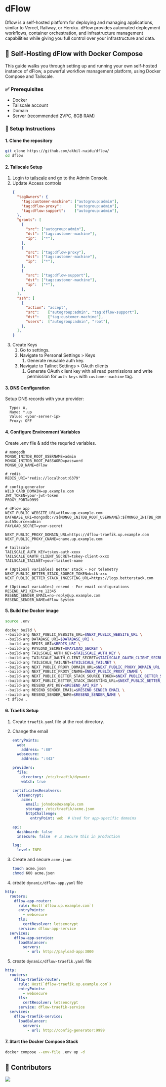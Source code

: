 # dFlow

Dflow is a self-hosted platform for deploying and managing applications, similar
to Vercel, Railway, or Heroku. dFlow provides automated deployment workflows,
container orchestration, and infrastructure management capabilities while giving
you full control over your infrastructure and data.

## 🚀 Self-Hosting dFlow with Docker Compose

This guide walks you through setting up and running your own self-hosted
instance of dFlow, a powerful workflow management platform, using Docker Compose
and Tailscale.

### ✅ Prerequisites

- Docker
- Tailscale account
- Domain
- Server (recommended 2VPC, 8GB RAM)

### 🧭 Setup Instructions

#### 1. Clone the repository

```bash
git clone https://github.com/akhil-naidu/dflow/
cd dflow
```

#### 2. Tailscale Setup

1. Login to [tailscale](https://tailscale.com) and go to the Admin Console.
2. Update Access controls
   ```json
   {
     "tagOwners": {
       "tag:customer-machine": ["autogroup:admin"],
       "tag:dflow-proxy":      ["autogroup:admin"],
       "tag:dflow-support":    ["autogroup:admin"],
     },
     "grants": [
       {
         "src": ["autogroup:admin"],
         "dst": ["tag:customer-machine"],
         "ip":  ["*"],
       },
       {
         "src": ["tag:dflow-proxy"],
         "dst": ["tag:customer-machine"],
         "ip":  ["*"],
       },
       {
         "src": ["tag:dflow-support"],
         "dst": ["tag:customer-machine"],
         "ip":  ["*"],
       },
     ],
     "ssh": [
       {
         "action": "accept",
         "src":    ["autogroup:admin", "tag:dflow-support"],
         "dst":    ["tag:customer-machine"],
         "users":  ["autogroup:admin", "root"],
       },
     ],
   }
   ```
3. Create Keys
   1. Go to settings.
   2. Navigate to Personal Settings > Keys
      1. Generate reusable auth key.
   3. Navigate to Tailnet Settings > OAuth clients
      1. Generate OAuth client key with all read permissions and write permission
         for `auth keys` with `customer-machine` tag.

#### 3. DNS Configuration

Setup DNS records with your provider:

```
  Type: A,
  Name: *.up
  Value: <your-server-ip>
  Proxy: OFF
```

#### 4. Configure Environment Variables

Create .env file & add the requried variables.

  ```
  # mongodb
  MONGO_INITDB_ROOT_USERNAME=admin
  MONGO_INITDB_ROOT_PASSWORD=password
  MONGO_DB_NAME=dFlow

  # redis
  REDIS_URI="redis://localhost:6379"

  # config-generator
  WILD_CARD_DOMAIN=up.example.com
  JWT_TOKEN=your-jwt-token
  PROXY_PORT=9999

  # dFlow app
  NEXT_PUBLIC_WEBSITE_URL=dflow.up.example.com
  DATABASE_URI=mongodb://${MONGO_INITDB_ROOT_USERNAME}:${MONGO_INITDB_ROOT_PASSWORD}@mongodb:27017/${MONGO_DB_NAME}?authSource=admin
  PAYLOAD_SECRET=your-secret

  NEXT_PUBLIC_PROXY_DOMAIN_URL=https://dflow-traefik.up.example.com
  NEXT_PUBLIC_PROXY_CNAME=cname.up.example.com

  # tailscale
  TAILSCALE_AUTH_KEY=tskey-auth-xxxx
  TAILSCALE_OAUTH_CLIENT_SECRET=tskey-client-xxxx
  TAILSCALE_TAILNET=your-tailnet-name

  # (Optional variables) Better stack - For telemetry 
  NEXT_PUBLIC_BETTER_STACK_SOURCE_TOKEN=bstk-xxx
  NEXT_PUBLIC_BETTER_STACK_INGESTING_URL=https://logs.betterstack.com

  # (Optional variables) resend - For email configurations
  RESEND_API_KEY=re_12345
  RESEND_SENDER_EMAIL=no-reply@up.example.com
  RESEND_SENDER_NAME=dFlow System
  ```

#### 5. Build the Docker image

```bash
source .env

docker build \
--build-arg NEXT_PUBLIC_WEBSITE_URL=$NEXT_PUBLIC_WEBSITE_URL \
--build-arg DATABASE_URI=$DATABASE_URI \
--build-arg REDIS_URI=$REDIS_URI \
--build-arg PAYLOAD_SECRET=$PAYLOAD_SECRET \
--build-arg TAILSCALE_AUTH_KEY=$TAILSCALE_AUTH_KEY \
--build-arg TAILSCALE_OAUTH_CLIENT_SECRET=$TAILSCALE_OAUTH_CLIENT_SECRET \
--build-arg TAILSCALE_TAILNET=$TAILSCALE_TAILNET \
--build-arg NEXT_PUBLIC_PROXY_DOMAIN_URL=$NEXT_PUBLIC_PROXY_DOMAIN_URL \
--build-arg NEXT_PUBLIC_PROXY_CNAME=$NEXT_PUBLIC_PROXY_CNAME \
--build-arg NEXT_PUBLIC_BETTER_STACK_SOURCE_TOKEN=$NEXT_PUBLIC_BETTER_STACK_SOURCE_TOKEN \
--build-arg NEXT_PUBLIC_BETTER_STACK_INGESTING_URL=$NEXT_PUBLIC_BETTER_STACK_INGESTING_URL \
--build-arg RESEND_API_KEY=$RESEND_API_KEY \
--build-arg RESEND_SENDER_EMAIL=$RESEND_SENDER_EMAIL \
--build-arg RESEND_SENDER_NAME=$RESEND_SENDER_NAME \
-t dflow .
```

#### 6. Traefik Setup

1. Create `traefik.yaml` file at the root directory.
2. Change the email

   ```yaml
   entryPoints:
     web:
       address: ":80"
     websecure:
       address: ":443"

   providers:
     file:
       directory: /etc/traefik/dynamic
       watch: true

   certificatesResolvers:
     letsencrypt:
       acme:
         email: johndoe@example.com
         storage: /etc/traefik/acme.json
         httpChallenge:
           entryPoint: web  # Used for app-specific domains

   api:
     dashboard: false
     insecure: false  # ⚠️ Secure this in production

   log:
     level: INFO
   ```

3. Create and secure `acme.json`:

   ```bash
   touch acme.json
   chmod 600 acme.json
   ```

4. create `dynamic/dflow-app.yaml` file

```yaml
http:
  routers:
    dflow-app-router:
      rule: Host(`dflow.up.example.com`)
      entryPoints:
        - websecure
      tls:
        certResolver: letsencrypt
      service: dflow-app-service
  services:
    dflow-app-service:
      loadBalancer:
        servers:
          - url: http://payload-app:3000
```

5. create `dynamic/dflow-traefik.yaml` file

```yaml
http:
  routers:
    dflow-traefik-router:
      rule: Host(`dflow-traefik.up.example.com`)
      entryPoints:
        - websecure
      tls:
        certResolver: letsencrypt
      service: dflow-traefik-service
  services:
    dflow-traefik-service:
      loadBalancer:
        servers:
          - url: http://config-generator:9999
```

#### 7. Start the Docker Compose Stack

```bash
docker compose --env-file .env up -d
```

## 🤝 Contributors

<a href="https://github.com/akhil-naidu/dflow/graphs/contributors">
  <img src="https://contrib.rocks/image?repo=akhil-naidu/dflow" />
</a>
